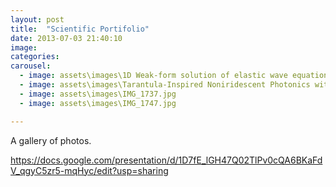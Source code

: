 ```yaml
---
layout: post
title:  "Scientific Portifolio"
date: 2013-07-03 21:40:10
image: 
categories:
carousel:
  - image: assets\images\1D Weak-form solution of elastic wave equations in onion-like systems.png
  - image: assets\images\Tarantula-Inspired Noniridescent Photonics with Long-Range Order.png
  - image: assets\images\IMG_1737.jpg
  - image: assets\images\IMG_1747.jpg

---
```


A gallery of photos.

https://docs.google.com/presentation/d/1D7fE_lGH47Q02TlPv0cQA6BKaFdV_qgyC5zr5-mqHyc/edit?usp=sharing